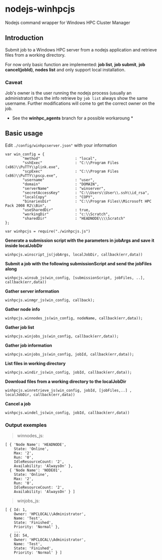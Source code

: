 # nodejs-winhpcjs
Nodejs command wrapper for Windows HPC Cluster Manager

## Introduction
Submit job to a Windows HPC server from a nodejs application and retrieve files from a working directory.

For now only basic function are implemented: **job list**, **job submit**, **job cancel(jobId)**, **nodes list** and only support local installation.

### Caveat
Job's owner is the user running the nodejs process (usually an administrator) thus the info retrieve by `job list` always show the same username. 
Further modifications will come to get the correct owner on the job.
* See the **winhpc_agents** branch for a possible workaroung *

## Basic usage
Edit `./config/winhpcserver.json"` with your information
```
var win_config = {
        "method"                : "local",
        "sshExec"               : "C:\\Program Files (x86)\\PuTTY\\plink.exe",
        "scpExec"               : "C:\\Program Files (x86)\\PuTTY\\pscp.exe",
        "username"              : "user",
        "domain"                : "DOMAIN",
        "serverName"            : "winserver",
        "secretAccessKey"       : "C:\\Users\\User\\.ssh\\id_rsa",
        "localCopy"             : "COPY",
        "binariesDir"           : "C:\\Program Files\\Microsoft HPC Pack 2008 R2\\Bin",
        "useSharedDir"          : true,
        "workingDir"            : "c:\\Scratch",
        "sharedDir"             : "HEADNODE\\\\Scratch"
};

var winhpcjs = require("./winhpcjs.js")
```
**Generate a submission script with the parameters in jobArgs and save it inside localJobDir**
```
winhpcjs.winscript_js(jobArgs, localJobDir, callback(err,data))
```
**Submit a job with the following submissionScript and send the jobFiles along**
```
winhpcjs.winsub_js(win_config, [submissionScript, jobFiles, ..], callback(err,data))
```
**Gather server information**
```
winhpcjs.winmgr_js(win_config, callback);
```
**Gather node info**
```
winhpcjs.winnodes_js(win_config, nodeName, callback(err,data));
```
**Gather job list**
```
winhpcjs.winjobs_js(win_config, callback(err,data));
```
**Gather job information**
```
winhpcjs.winjobs_js(win_config, jobId, callback(err,data));
```
**List files in working directory**
```
winhpcjs.windir_js(win_config, jobId, callback(err,data));
```
**Download files from a working directory to the localJobDir**
```
winhpcjs.winretrieve_js(win_config, jobId, [jobFiles,..] , localJobDir, callback(err,data))
```
**Cancel a job**
```
winhpcjs.windel_js(win_config, jobId, callback(err,data))
```

### Output exemples

>winnodes_js:
```
[ { 'Node Name': 'HEADNODE',
    State: 'Online',
    Max: '2',
    Run: '0',
    IdleResourceCount: '2',
    Availability: 'AlwaysOn' },
  { 'Node Name': 'NODE01',
    State: 'Online',
    Max: '2',
    Run: '0',
    IdleResourceCount: '2',
    Availability: 'AlwaysOn' } ]
```

>winjobs_js:
```
[ { Id: 1,
    Owner: 'HPCLOCAL\\Administrator',
    Name: 'Test',
    State: 'Finished',
    Priority: 'Normal' },
    ...
  { Id: 54,
    Owner: 'HPCLOCAL\\Administrator',
    Name: 'Test',
    State: 'Finished',
    Priority: 'Normal' } ]
```